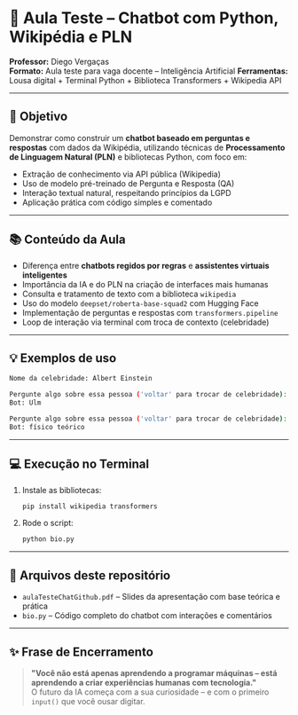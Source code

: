 # 🤖 Aula Teste – Chatbot com Python, Wikipédia e PLN

**Professor:** Diego Vergaças  
**Formato:** Aula teste para vaga docente – Inteligência Artificial
**Ferramentas:** Lousa digital + Terminal Python + Biblioteca Transformers + Wikipedia API

---

## 🎯 Objetivo

Demonstrar como construir um **chatbot baseado em perguntas e respostas** com dados da Wikipédia, utilizando técnicas de **Processamento de Linguagem Natural (PLN)** e bibliotecas Python, com foco em:

- Extração de conhecimento via API pública (Wikipedia)
- Uso de modelo pré-treinado de Pergunta e Resposta (QA)
- Interação textual natural, respeitando princípios da LGPD
- Aplicação prática com código simples e comentado

---

## 📚 Conteúdo da Aula

- Diferença entre **chatbots regidos por regras** e **assistentes virtuais inteligentes**
- Importância da IA e do PLN na criação de interfaces mais humanas
- Consulta e tratamento de texto com a biblioteca `wikipedia`
- Uso do modelo `deepset/roberta-base-squad2` com Hugging Face
- Implementação de perguntas e respostas com `transformers.pipeline`
- Loop de interação via terminal com troca de contexto (celebridade)

---

## 💡 Exemplos de uso

```bash
Nome da celebridade: Albert Einstein

Pergunte algo sobre essa pessoa ('voltar' para trocar de celebridade): Onde ele nasceu?
Bot: Ulm

Pergunte algo sobre essa pessoa ('voltar' para trocar de celebridade): Qual era a profissão dele?
Bot: físico teórico
```

---

## 💻 Execução no Terminal

1. Instale as bibliotecas:
   ```bash
   pip install wikipedia transformers
   ```

2. Rode o script:
   ```bash
   python bio.py
   ```

---

## 📂 Arquivos deste repositório

- `aulaTesteChatGithub.pdf` – Slides da apresentação com base teórica e prática
- `bio.py` – Código completo do chatbot com interações e comentários

---

## ✨ Frase de Encerramento

> **"Você não está apenas aprendendo a programar máquinas – está aprendendo a criar experiências humanas com tecnologia."**  
> O futuro da IA começa com a sua curiosidade – e com o primeiro `input()` que você ousar digitar.
